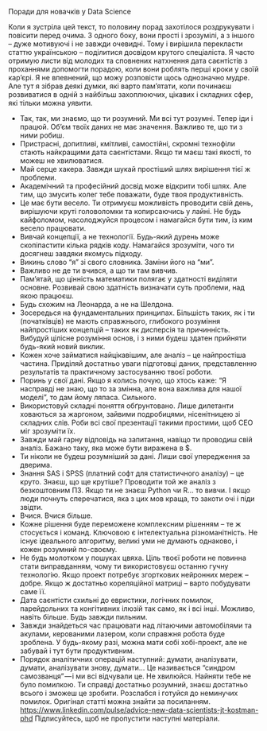 Поради для новачків у Data Science

Коли я зустріла цей текст, то половину порад захотілося роздрукувати і повісити перед очима. З одного боку, вони прості і зрозумілі, а з іншого – дуже мотивуючі і не завжди очевидні. Тому і вирішила перекласти статтю українською – поділитися досвідом крутого спеціаліста.
Я часто отримую листи від молодих та сповнених натхнення дата саєнтістів з проханнями допомогти порадою, коли вони роблять перші кроки у своїй кар’єрі. Я не впевнений, що можу розповісти щось однозначно мудре. Але тут я зібрав деякі думки, які варто пам’ятати, коли починаєш розвиватися в одній з найбільш захоплюючих, цікавих і складних сфер, які тільки можна уявити.
- Так, так, ми знаємо, що ти розумний. Ми всі тут розумні. Тепер іди і працюй.
Об’єм твоїх даних не має значення. Важливо те, що ти з ними робиш.
- Пристрасні, допитливі, кмітливі, самостійні, скромні технофіли стають найкращими дата саєнтістами. Якщо ти маєш такі якості, то можеш не хвилюватися.
- Май серце хакера. Завжди шукай простіший шлях вирішення тієї ж проблеми.
- Академічний та професійний досвід може відкрити тобі шлях. Але тим, що змусить колег тебе поважати, буде твоя продуктивність.
- Це має бути весело. Ти отримуєш можливість проводити свій день, вирішуючи круті головоломки та копирсаючись у лайні. Не будь кайфоломом, насолоджуйся процесом і намагайся бути тим, із ким весело працювати.
- Вивчай концепції, а не технології. Будь-який дурень може скопіпастити кілька рядків коду. Намагайся зрозуміти, чого ти досягнеш завдяки якомусь підходу.
- Викинь слово “я” зі свого словника. Заміни його на “ми”.
- Важливо не де ти вчився, а що ти там вивчив.
- Пам’ятай, що цінність математики полягає у здатності виділяти основне. Розвивай свою здатність визначати суть проблеми, над якою працюєш.
- Будь схожим на Леонарда, а не на Шелдона.
- Зосередься на фундаментальних принципах. Більшість таких, як і ти (початківців) не мають справжнього, глибокого розуміння найпростіших концепцій – таких як дисперсія та причинність. Вибудуй цілісне розуміння основ, і з ними будеш здатен прийняти будь-який новий виклик.
- Кожен хоче займатися найцікавішим, але аналіз – це найпростіша частина. Приділяй достатньо уваги підготовці даних, представленню результатів та практичному застосуванню твоєї роботи.
- Поринь у свої дані. Якщо я колись почую, що хтось каже: “Я насправді не знаю, що то за змінна, але вона важлива для нашої моделі”, то дам йому ляпаса. Сильного.
- Використовуй складні поняття обґрунтовано. Лише дилетанти ховаються за жаргоном, зайвими подробицями, нісенітницею зі складних слів. Роби всі свої презентації такими простими, щоб СЕО міг зрозуміти їх.
- Завжди май гарну відповідь на запитання, навіщо ти проводиш свій аналіз. Бажано таку, яка може бути виражена в $.
- Ти ніколи не будеш розумніший за дані. Лиши свої упередження за дверима.
- Знання SAS i SPSS (платний софт для статистичного аналізу) – це круто. Знаєш, що ще крутіше? Проводити той же аналіз з безкоштовним ПЗ. Якщо ти не знаєш Python чи R… то вивчи. І якщо люди почнуть сперечатися, яка з цих мов краща, то закоти очі і піди звідти.
- Вчися. Вчися більше.
- Кожне рішення буде переможене комплексним рішенням – те ж стосується і команд. Ключовою є інтелектуальна різноманітність. Не існує ідеального алгоритму, великі уми не думають однаково, і кожен розумний по-своєму.
- Не будь молотком у пошуках цвяха. Ціль твоєї роботи не повинна стати виправданням, чому ти використовуєш останню гучну технологію. Якщо проект потребує згорткових нейронних мереж – добре. Якщо ж достатньо кореляційної матриці – варто побудувати саме її.
- Дата саєнтісти схильні до евристики, логічних помилок, парейдольних та конгітивних ілюзій так само, як і всі інші. Можливо, навіть більше. Будь завжди пильним.
- Завжди знайдеться час працювати над літаючими автомобілями та акулами, керованими лазером, коли справжня робота буде зроблена. У будь-якому разі, можна мати собі хобі-проект, але не забувай і тут бути продуктивним.
- Порядок аналітичних операцій наступний: думати, аналізувати, думати, аналізувати знову, думати…
Це називається “синдром самозванця” — і ми всі відчували це. Не хвилюйся. Найняти тебе не було помилкою. Ти справді достатньо розумний, знаєш достатньо всього і зможеш це зробити. Розслабся і готуйся до неминучих помилок.
Оригінал статті можна знайти за посиланням. https://www.linkedin.com/pulse/advice-new-data-scientists-jt-kostman-phd
Підписуйтесь, щоб не пропустити наступні матеріали.
